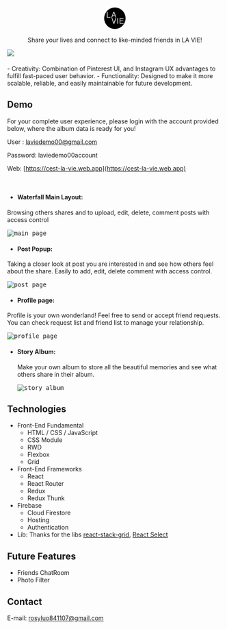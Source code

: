 <p align="center">
  <a href="https://cest-la-vie.web.app/">
    <img src="src/img/LA_VIE_logo.png" alt="Logo" width="50">
  </a>

  <p align="center">
Share your lives and connect to like-minded friends in LA VIE!
  </p> 
</p>

<kbd>
    <img src="src/img/readme/preview.gif" />
</kbd>
<br/>
<br/>
- Creativity: Combination of Pinterest UI, and Instagram UX advantages to fulfill fast-paced user behavior.
- Functionality: Designed to make it more scalable, reliable, and easily maintainable for future development.

## Demo

For your complete user experience, please login with the account provided below, where the album data is ready for you!

User : laviedemo00@gmail.com

Password: laviedemo00account

Web: [https://cest-la-vie.web.app](https://cest-la-vie.web.app)

</div>
<br/>

-  #### Waterfall Main Layout:
  Browsing others shares and to upload, edit, delete, comment posts with access control
   <p>
  <kbd>
  <img src ='src/img/readme/waterfalllayout.gif' alt='main page' />
  </kbd>
  </p>

-  #### Post Popup:
  Taking a closer look at post you are interested in and see how others feel about the share. Easily to add, edit, delete comment with access control.
   <p>
  <kbd>
  <img src ='src/img/readme/popup.gif' alt='post page' />
  </kbd>
  </p>

-  #### Profile page:
  Profile is your own wonderland!
  Feel free to send or accept friend requests. You can check request list and friend list to manage your relationship.
  <p>
  <kbd>
  <img src ='src/img/readme/friends.gif' alt='profile page' />
  </kbd>
  </p>

- #### Story Album:
  Make your own album to store all the beautiful memories and see what others share in their album.
  <p>
  <kbd>
  <img src ='src/img/readme/storylist.gif' alt='story album' />
  </kbd>
 </p>

## Technologies

- Front-End Fundamental
  - HTML / CSS / JavaScript
  - CSS Module
  - RWD
  - Flexbox
  - Grid
- Front-End Frameworks
  - React
  - React Router
  - Redux
  - Redux Thunk
- Firebase
  - Cloud Firestore
  - Hosting
  - Authentication
- Lib:
  Thanks for the libs [react-stack-grid](https://github.com/tsuyoshiwada/react-stack-grid), [React Select](https://github.com/JedWatson/react-select)

<!-- Core Components Strcture ( 2020.08 ) -->

<!-- plan -->

## Future Features

- Friends ChatRoom
- Photo Filter

## Contact

E-mail: rosyluo841107@gmail.com
